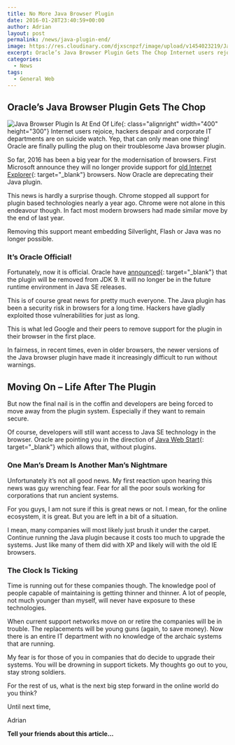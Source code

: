 ```yaml
---
title: No More Java Browser Plugin
date: 2016-01-28T23:40:59+00:00
author: Adrian
layout: post
permalink: /news/java-plugin-end/
image: https://res.cloudinary.com/djxscnpzf/image/upload/v1454023219/JavaPlugin_qxnh7o.jpg
excerpt: Oracle’s Java Browser Plugin Gets The Chop Internet users rejoice, hackers despair and corporate IT departments are on suicide watch. Yep, that can only mean one thing! Oracle are finally pulling the plug on their troublesome Java browser plugin. So …
categories:
  - News
tags:
  - General Web
---
```

## Oracle&#8217;s Java Browser Plugin Gets The Chop

![Java Browser Plugin Is At End Of Life](https://res.cloudinary.com/djxscnpzf/image/upload/v1454023468/53043053_nsyjop.jpg){: class="alignright" width="400" height="300"}
Internet users rejoice, hackers despair and corporate IT departments are on suicide watch. Yep, that can only mean one thing! Oracle are finally pulling the plug on their troublesome Java browser plugin.

So far, 2016 has been a big year for the modernisation of browsers. First Microsoft announce they will no longer provide support for [old Internet Explorer]({{site.url}}/news/internet-explorer-is-gone/){: target="_blank"}<!--_--> browsers. Now Oracle are deprecating their Java plugin.

This news is hardly a surprise though. Chrome stopped all support for plugin based technologies nearly a year ago. Chrome were not alone in this endeavour though. In fact most modern browsers had made similar move by the end of last year.

Removing this support meant embedding Silverlight, Flash or Java was no longer possible.

### It&#8217;s Oracle Official!

Fortunately, now it is official. Oracle have [announced](https://blogs.oracle.com/java-platform-group/entry/moving_to_a_plugin_free){: target="_blank"}<!--_--> that the plugin will be removed from JDK 9. It will no longer be in the future runtime environment in Java SE releases.

This is of course great news for pretty much everyone. The Java plugin has been a security risk in browsers for a long time. Hackers have gladly exploited those vulnerabilities for just as long.

This is what led Google and their peers to remove support for the plugin in their browser in the first place.

In fairness, in recent times, even in older browsers, the newer versions of the Java browser plugin have made it increasingly difficult to run without warnings.

## Moving On &#8211; Life After The Plugin

But now the final nail is in the coffin and developers are being forced to move away from the plugin system. Especially if they want to remain secure.

Of course, developers will still want access to Java SE technology in the browser. Oracle are pointing you in the direction of [Java Web Start](http://docs.oracle.com/javase/8/docs/technotes/guides/javaws/){: target="_blank"}<!--_--> which allows that, without plugins.

### One Man&#8217;s Dream Is Another Man&#8217;s Nightmare

Unfortunately it&#8217;s not all good news. My first reaction upon hearing this news was guy wrenching fear. Fear for all the poor souls working for corporations that run ancient systems.

For you guys, I am not sure if this is great news or not. I mean, for the online ecosystem, it is great. But you are left in a bit of a situation.

I mean, many companies will most likely just brush it under the carpet. Continue running the Java plugin because it costs too much to upgrade the systems. Just like many of them did with XP and likely will with the old IE browsers.

### The Clock Is Ticking

Time is running out for these companies though. The knowledge pool of people capable of maintaining is getting thinner and thinner. A lot of people, not much younger than myself, will never have exposure to these technologies.

When current support networks move on or retire the companies will be in trouble. The replacements will be young guns (again, to save money). Now there is an entire IT department with no knowledge of the archaic systems that are running.

My fear is for those of you in companies that do decide to upgrade their systems. You will be drowning in support tickets. My thoughts go out to you, stay strong soldiers.

For the rest of us, what is the next big step forward in the online world do you think?

Until next time,

Adrian

**Tell your friends about this article&#8230;**
